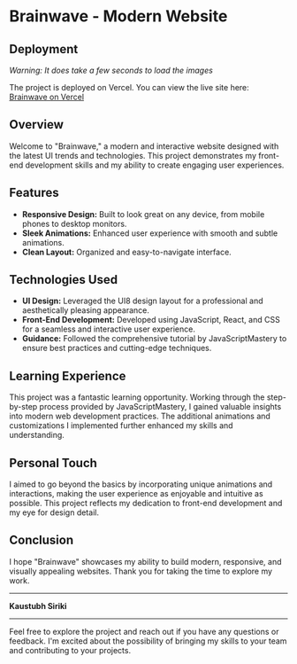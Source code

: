 # Brainwave - Modern Website

## Deployment

*Warning: It does take a few seconds to load the images*

The project is deployed on Vercel. You can view the live site here:
[Brainwave on Vercel](https://modern-site-brainwave.vercel.app)

## Overview

Welcome to "Brainwave," a modern and interactive website designed with the latest UI trends and technologies. This project demonstrates my front-end development skills and my ability to create engaging user experiences.

## Features

- **Responsive Design:** Built to look great on any device, from mobile phones to desktop monitors.
- **Sleek Animations:** Enhanced user experience with smooth and subtle animations.
- **Clean Layout:** Organized and easy-to-navigate interface.

## Technologies Used

- **UI Design:** Leveraged the UI8 design layout for a professional and aesthetically pleasing appearance.
- **Front-End Development:** Developed using JavaScript, React, and CSS for a seamless and interactive user experience.
- **Guidance:** Followed the comprehensive tutorial by JavaScriptMastery to ensure best practices and cutting-edge techniques.

## Learning Experience

This project was a fantastic learning opportunity. Working through the step-by-step process provided by JavaScriptMastery, I gained valuable insights into modern web development practices. The additional animations and customizations I implemented further enhanced my skills and understanding.

## Personal Touch

I aimed to go beyond the basics by incorporating unique animations and interactions, making the user experience as enjoyable and intuitive as possible. This project reflects my dedication to front-end development and my eye for design detail.

## Conclusion

I hope "Brainwave" showcases my ability to build modern, responsive, and visually appealing websites. Thank you for taking the time to explore my work.

---

**Kaustubh Siriki**

---

Feel free to explore the project and reach out if you have any questions or feedback. I'm excited about the possibility of bringing my skills to your team and contributing to your projects.
